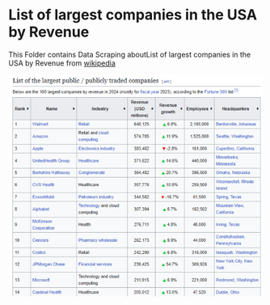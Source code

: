 # List of largest companies in the USA by Revenue

This Folder contains Data Scraping aboutList of largest companies in the USA by Revenue from [wikipedia](https://en.wikipedia.org/wiki/List_of_largest_companies_in_the_United_States_by_revenue)

![img](img.png)
